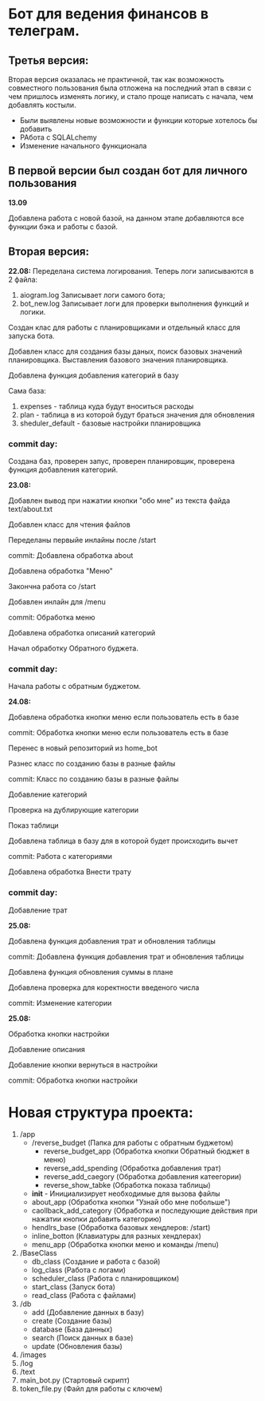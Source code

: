 # Бот для ведения финансов в телеграм.

## Третья версия:

Вторая версия оказалась не практичной, так как возможность совместного пользования была отложена на последний этап в связи с чем пришлось изменять логику, и стало проще написать с начала, чем добавлять костыли.
+ Были выявлены новые возможности и функции которые хотелось бы добавить
+ РАбота с SQLALchemy 
+ Изменение начального функционала

## В первой версии был создан бот для личного пользования

**13.09**

Добавлена работа с новой базой, на данном этапе добавляются все функции бэка и работы с базой.

## Вторая версия:

**22.08:** 
Переделана система логирования. Теперь логи записываются в 2 файла:

1. aiogram.log Записывает логи самого бота;
2. bot_new.log Записывает логи для проверки выполнения функций и логики.

Создан клас для работы с планировщиками и отдельный класс для запуска бота.

Добавлен класс для создания базы даных, поиск базовых значений планировщика. Выставления базового значения планировщика.

Добавлена функция добавления категорий в базу

Сама база:

1. expenses - таблица куда будут вноситься расходы
2. plan - таблица в из которой будут браться значения для обновления
3. sheduler_default - базовые настройки планировщика

### commit day:
Создана баз, проверен запус, проверен планировщик, проверена функция добавления категорий.

**23.08:**

Добавлен вывод при нажатии кнопки "обо мне" из текста файда text/about.txt

Добавлен класс для чтения файлов

Переделаны первыйе инлайны после /start

commit: Добавлена обработка about  

Добавлена обработка "Меню"

Закончна работа со /start

Добавлен инлайн для /menu

commit: Обработка меню

Добавлена обработка описаний категорий

Начал обработку Обратного буджета.

### commit day:
Начала работы с обратным буджетом.

**24.08:**

Добавлена обработка кнопки меню если пользователь есть в базе

commit: Обработка кнопки меню если пользователь есть в базе

Перенес в новый репозиторий из home_bot

Разнес класс по созданию базы в разные файлы

commit: Класс по созданию базы в разные файлы

Добавление категорий

Проверка на дублирующие категории

Показ таблици

Добавлена таблица в базу для в которой будет происходить вычет

commit: Работа с категориями

Добавлена обработка Внести трату

### commit day:
Добавление трат

**25.08:**

Добавлена функция добавления трат и обновления таблицы

commit: Добавлена функция добавления трат и обновления таблицы

Добавлена функция обновления суммы в плане

Добавлена проверка для коректности введеного числа

commit: Изменение категории

**25.08:**

Обработка кнопки настройки

Добавление описания

Добавление кнопки вернуться в настройки

commit: Обработка кнопки настройки

# Новая структура проекта:

1. /app 
    - /reverse_budget (Папка для работы с обратным буджетом)
        - reverse_budget_app (Обработка кнопки Обратный бюджет в меню)
        - reverse_add_spending (Обработка добавления трат)
        - reverse_add_caegory (Обработка добавления катеегории)
        - reverse_show_tabke (Обработка показа таблицы)
    - __init__ - Инициализирует необходимые для вызова файлы
    - about_app (Обработка кнопки "Узнай обо мне побольше")
    - caollback_add_category (Обработка и последующие действия при нажатии кнопки добавить категорию)
    - hendlrs_base (Обработка базовых хендлеров: /start)
    - inline_botton (Клавиатуры для разных хендлерах)
    - menu_app (Обработка кнопки меню и команды /menu)
2. /BaseClass
    - db_class (Создание и работа с базой)
    - log_class (Работа с логами)
    - scheduler_class (Работа с планировщиком)
    - start_class (Запуск бота)
    - read_class (Работа с файлами)
3. /db 
    - add (Добавление данных в базу)
    - create (Создание базы)
    - database (База данных)
    - search (Поиск данных в базе)
    - update (Обновления базы)
4. /images
5. /log
6. /text
7. main_bot.py (Стартовый скрипт)
8. token_file.py (Файл для работы с ключем)

